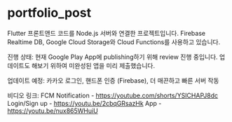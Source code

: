 # portfolio_post

Flutter 프론트앤드 코드를 Node.js 서버와 연결한 프로젝트입니다.
Firebase Realtime DB, Google Cloud Storage와 Cloud Functions를 사용하고 있습니다.

진행 상태:
현재 Google Play App에 publishing하기 위해 review 진행 중입니다.
업데이트도 해보기 위하여 미완성된 앱을 미리 제출했습니다. 

업데이트 예정:
카카오 로그인, 핸드폰 인증 (Firebase), 더 매끈하고 빠른 서버 작동

비디오 링크:
FCM Notification - https://youtube.com/shorts/YSICHAPJ8dc 
Login/Sign up - https://youtu.be/2cbqGRsazHk
App - https://youtu.be/nux865WHuiU

